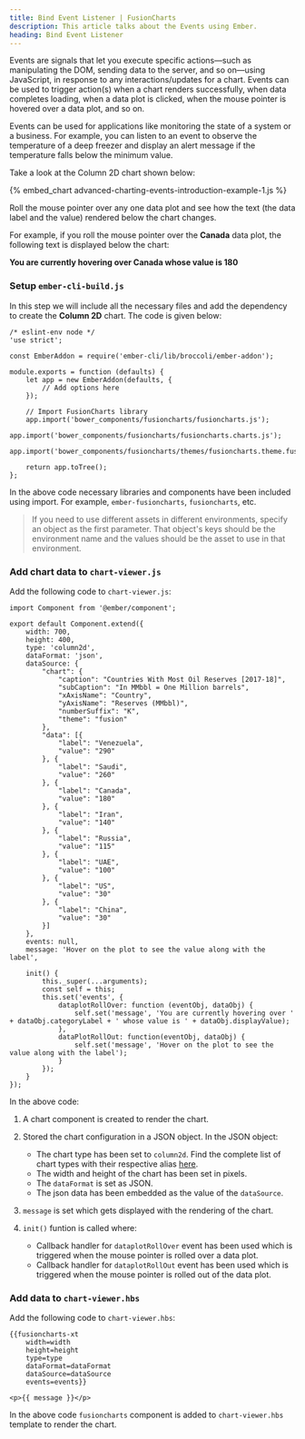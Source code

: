 ```yaml
---
title: Bind Event Listener | FusionCharts
description: This article talks about the Events using Ember.
heading: Bind Event Listener
---
```


Events are signals that let you execute specific actions—such as manipulating the DOM, sending data to the server, and so on—using JavaScript, in response to any interactions/updates for a chart. Events can be used to trigger action(s) when a chart renders successfully, when data completes loading, when a data plot is clicked, when the mouse pointer is hovered over a data plot, and so on.

Events can be used for applications like monitoring the state of a system or a business. For example, you can listen to an event to observe the temperature of a deep freezer and display an alert message if the temperature falls below the minimum value.

Take a look at the Column 2D chart shown below:

{% embed_chart advanced-charting-events-introduction-example-1.js %}

Roll the mouse pointer over any one data plot and see how the text (the data label and the value) rendered below the chart changes.

For example, if you roll the mouse pointer over the __Canada__ data plot, the following text is displayed below the chart:

**You are currently hovering over Canada whose value is 180**

### Setup `ember-cli-build.js`

In this step we will include all the necessary files and add the dependency to create the **Column 2D** chart. The code is given below:

```
/* eslint-env node */
'use strict';

const EmberAddon = require('ember-cli/lib/broccoli/ember-addon');

module.exports = function (defaults) {
    let app = new EmberAddon(defaults, {
        // Add options here
    });

    // Import FusionCharts library
    app.import('bower_components/fusioncharts/fusioncharts.js');
    app.import('bower_components/fusioncharts/fusioncharts.charts.js');        
    app.import('bower_components/fusioncharts/themes/fusioncharts.theme.fusion.js');    

    return app.toTree();
};
```

In the above code necessary libraries and components have been included using import. For example, `ember-fusioncharts`, `fusioncharts`, etc.

> If you need to use different assets in different environments, specify an object as the first parameter. That object's keys should be the environment name and the values should be the asset to use in that environment.

### Add chart data to `chart-viewer.js`

Add the following code to `chart-viewer.js`:

```
import Component from '@ember/component';

export default Component.extend({    
    width: 700,
    height: 400,
    type: 'column2d',
    dataFormat: 'json',
    dataSource: {
        "chart": {
            "caption": "Countries With Most Oil Reserves [2017-18]",
            "subCaption": "In MMbbl = One Million barrels",
            "xAxisName": "Country",
            "yAxisName": "Reserves (MMbbl)",
            "numberSuffix": "K",
            "theme": "fusion"
        },
        "data": [{
            "label": "Venezuela",
            "value": "290"
        }, {
            "label": "Saudi",
            "value": "260"
        }, {
            "label": "Canada",
            "value": "180"
        }, {
            "label": "Iran",
            "value": "140"
        }, {
            "label": "Russia",
            "value": "115"
        }, {
            "label": "UAE",
            "value": "100"
        }, {
            "label": "US",
            "value": "30"
        }, {
            "label": "China",
            "value": "30"
        }]
    },
    events: null,
    message: 'Hover on the plot to see the value along with the label',

    init() {
        this._super(...arguments);
        const self = this;
        this.set('events', {
            dataplotRollOver: function (eventObj, dataObj) {
                self.set('message', 'You are currently hovering over ' + dataObj.categoryLabel + ' whose value is ' + dataObj.displayValue);
            },
            dataPlotRollOut: function(eventObj, dataObj) {                
                self.set('message', 'Hover on the plot to see the value along with the label');
            }
        });
    }    
});
```

In the above code:

1. A chart component is created to render the chart.

2. Stored the chart configuration in a JSON object. In the JSON object:
    * The chart type has been set to `column2d`. Find the complete list of chart types with their respective alias [here](https://www.fusioncharts.com/dev/chart-guide/list-of-charts).
    * The width and height of the chart has been set in pixels. 
    * The `dataFormat` is set as JSON.
    * The json data has been embedded as the value of the `dataSource`.

3. `message` is set which gets displayed with the rendering of the chart.

4. `init()` funtion is called where:
	* Callback handler for `dataplotRollOver` event has been used which is triggered when the mouse pointer is rolled over a data plot.
    * Callback handler for `dataplotRollOut` event has been used which is triggered when the mouse pointer is rolled out of the data plot.

### Add data to `chart-viewer.hbs`

Add the following code to `chart-viewer.hbs`:

```
{{fusioncharts-xt
    width=width
    height=height
    type=type
    dataFormat=dataFormat
    dataSource=dataSource
    events=events}}

<p>{{ message }}</p>
```

In the above code `fusioncharts` component is added to `chart-viewer.hbs` template to render the chart.